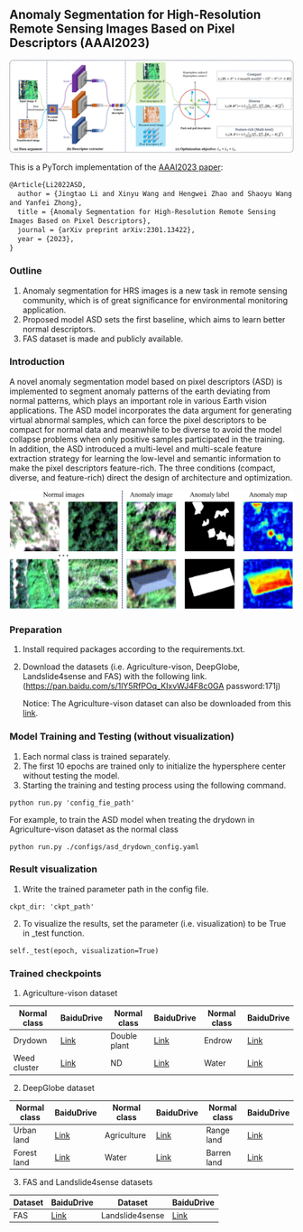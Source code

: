 ## Anomaly Segmentation for High-Resolution Remote Sensing Images Based on Pixel Descriptors (AAAI2023)

<p align="center">
  <img src=./figs/ASD.jpg width="650"> 
</p>

This is a PyTorch implementation of the [AAAI2023 paper](https://ojs.aaai.org/index.php/AAAI/article/view/25563/25335):
```
@Article{Li2022ASD,
  author = {Jingtao Li and Xinyu Wang and Hengwei Zhao and Shaoyu Wang and Yanfei Zhong},
  title = {Anomaly Segmentation for High-Resolution Remote Sensing Images Based on Pixel Descriptors},
  journal = {arXiv preprint arXiv:2301.13422},
  year = {2023},
}
```

### Outline
1. Anomaly segmentation for HRS images is a new task in remote sensing community, which is of great significance for environmental monitoring application.
2. Proposed model ASD sets the first baseline, which aims to learn better normal descriptors.
3. FAS dataset is made and publicly available.


### Introduction

A novel anomaly segmentation model based on pixel descriptors (ASD) is implemented to segment anomaly patterns of the earth deviating from normal patterns, which plays an important role in various Earth vision applications. The ASD model incorporates the data argument for generating virtual abnormal samples, which can force the pixel descriptors to be compact for normal data and meanwhile to be diverse to avoid the model collapse problems when only positive samples participated in the training. In addition, the ASD introduced a multi-level and multi-scale feature extraction strategy for learning the low-level and semantic information to make the pixel descriptors feature-rich. The three conditions (compact, diverse, and feature-rich) direct the design of architecture and optimization.

<p align="center">
  <img src=./figs/sample.jpg width="600"> 
</p>

### Preparation

1. Install required packages according to the requirements.txt.
2. Download the datasets (i.e. Agriculture-vison, DeepGlobe, Landslide4sense and FAS) with the following link.
    (https://pan.baidu.com/s/1lY5RfPOq_KIxvWJ4F8c0GA   password:171j) 
   
   Notice: The Agriculture-vison dataset can also be downloaded from this [link](https://www.agriculture-vision.com/agriculture-vision-2021/dataset-2021).


### Model Training and Testing (without visualization)

1. Each normal class is trained separately.
2. The first 10 epochs are trained only to initialize the hypersphere center without testing the model.
3. Starting the training and testing process using the following command.
```
python run.py 'config_fie_path'
```
For example, to train the ASD model when treating the drydown in Agriculture-vison dataset as the normal class
```
python run.py ./configs/asd_drydown_config.yaml
```

### Result visualization

1. Write the trained parameter path in the config file.
```
ckpt_dir: 'ckpt_path'
```
2. To visualize the results, set the parameter (i.e. visualization) to be True in _test function.
```
self._test(epoch, visualization=True)
```

### Trained checkpoints

1. Agriculture-vison dataset

|Normal class | BaiduDrive | Normal class | BaiduDrive | Normal class | BaiduDrive|
| --- | --- |  --- |  --- |  --- |  --- |
| Drydown |  [Link](https://pan.baidu.com/s/1zRkr8WpXNQPBqYA8-GBLtQ?pwd=CVer) | Double plant |  [Link](https://pan.baidu.com/s/1nogMZYCt-0XYgioB4-GRQQ?pwd=CVer) | Endrow | [Link](https://pan.baidu.com/s/1Imszb20McNHazjSZh6K9_w?pwd=CVer) |
| Weed cluster |  [Link](https://pan.baidu.com/s/1mSSJeUGXO-iylSz7RorGfA?pwd=CVer) | ND |  [Link](https://pan.baidu.com/s/1IurLCEIlHs8vdDOLqIdsWA?pwd=CVer) | Water | [Link](https://pan.baidu.com/s/1Igk2unnSJLJQu06-LgBlww?pwd=CVer) |

2. DeepGlobe dataset

|Normal class | BaiduDrive | Normal class | BaiduDrive | Normal class | BaiduDrive|
| --- | --- |  --- |  --- |  --- |  --- |
| Urban land |  [Link](https://pan.baidu.com/s/1YYCI2S0zha05sm5xbUfA7Q?pwd=CVer) | Agriculture |  [Link](https://pan.baidu.com/s/1pi7bfNWPRGWCHTrqnqhQSQ?pwd=CVer) | Range land |  [Link](https://pan.baidu.com/s/15MiDsFtby5acbQAXF9LaOg?pwd=CVer) |
| Forest land |  [Link](https://pan.baidu.com/s/1uZka5h77jwp48oe5mriwdA?pwd=CVer) | Water |  [Link](https://pan.baidu.com/s/1Hb9n1fHtQnTShPm9PDD5tQ?pwd=CVer) | Barren land |  [Link](https://pan.baidu.com/s/1DEUSPpjVB2ChUu5iC68ijg?pwd=CVer) |

3. FAS and Landslide4sense datasets

|Dataset | BaiduDrive | Dataset | BaiduDrive |
| --- | --- |  --- |  --- |
| FAS |  [Link](https://pan.baidu.com/s/1OsUFQoyeG2Ks-uzUMH7jMQ?pwd=CVer) | Landslide4sense |  [Link](https://pan.baidu.com/s/1EJbPM1T9PPUOPsgqJjB0gQ?pwd=CVer) |

